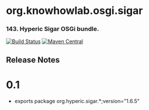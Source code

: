 org.knowhowlab.osgi.sigar
=========================

### 143. Hyperic Sigar OSGi bundle.

[![Build Status](https://travis-ci.org/knowhowlab/org.knowhowlab.osgi.sigar.svg?branch=master)](https://travis-ci.org/knowhowlab/org.knowhowlab.osgi.sigar)
[![Maven Central](https://maven-badges.herokuapp.com/maven-central/org.knowhowlab.osgi/sigar/badge.svg?style=flat-square)](https://maven-badges.herokuapp.com/maven-central/org.knowhowlab.osgi/sigar/)

## Release Notes

# 0.1

- exports package org.hyperic.sigar.*;version="1.6.5"
